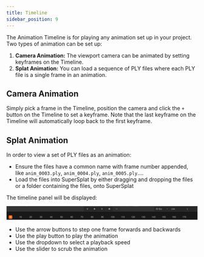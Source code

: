 ```yaml
---
title: Timeline
sidebar_position: 9
---
```


The Animation Timeline is for playing any animation set up in your project. Two types of animation can be set up:

1. **Camera Animation:** The viewport camera can be animated by setting keyframes on the Timeline.
2. **Splat Animation:** You can load a sequence of PLY files where each PLY file is a single frame in an animation.

## Camera Animation

Simply pick a frame in the Timeline, position the camera and click the `+` button on the Timeline to set a keyframe. Note that the last keyframe on the Timeline will automatically loop back to the first keyframe.

## Splat Animation

In order to view a set of PLY files as an animation:

- Ensure the files have a common name with frame number appended, like `anim_0003.ply`, `anim_0004.ply`, `anim_0005.ply`....
- Load the files into SuperSplat by either dragging and dropping the files or a folder containing the files, onto SuperSplat

The timeline panel will be displayed:

<img width="931" alt="Screenshot 2025-01-03 at 13 52 25" src="/img/user-manual/gaussian-splatting/editing/supersplat/timeline.png" />

- Use the arrow buttons to step one frame forwards and backwards
- Use the play button to play the animation
- Use the dropdown to select a playback speed
- Use the slider to scrub the animation
